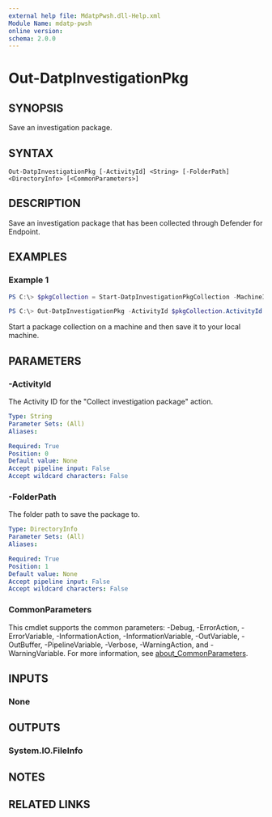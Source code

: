 ```yaml
---
external help file: MdatpPwsh.dll-Help.xml
Module Name: mdatp-pwsh
online version:
schema: 2.0.0
---
```


# Out-DatpInvestigationPkg

## SYNOPSIS
Save an investigation package.

## SYNTAX

```
Out-DatpInvestigationPkg [-ActivityId] <String> [-FolderPath] <DirectoryInfo> [<CommonParameters>]
```

## DESCRIPTION
Save an investigation package that has been collected through Defender for Endpoint.

## EXAMPLES

### Example 1
```powershell
PS C:\> $pkgCollection = Start-DatpInvestigationPkgCollection -MachineId "comp-01.contoso.com" -Comment "Collecting investigation package."

PS C:\> Out-DatpInvestigationPkg -ActivityId $pkgCollection.ActivityId -FolderPath ".\"
```

Start a package collection on a machine and then save it to your local machine.

## PARAMETERS

### -ActivityId
The Activity ID for the "Collect investigation package" action.

```yaml
Type: String
Parameter Sets: (All)
Aliases:

Required: True
Position: 0
Default value: None
Accept pipeline input: False
Accept wildcard characters: False
```

### -FolderPath
The folder path to save the package to.

```yaml
Type: DirectoryInfo
Parameter Sets: (All)
Aliases:

Required: True
Position: 1
Default value: None
Accept pipeline input: False
Accept wildcard characters: False
```

### CommonParameters
This cmdlet supports the common parameters: -Debug, -ErrorAction, -ErrorVariable, -InformationAction, -InformationVariable, -OutVariable, -OutBuffer, -PipelineVariable, -Verbose, -WarningAction, and -WarningVariable. For more information, see [about_CommonParameters](http://go.microsoft.com/fwlink/?LinkID=113216).

## INPUTS

### None

## OUTPUTS

### System.IO.FileInfo

## NOTES

## RELATED LINKS
